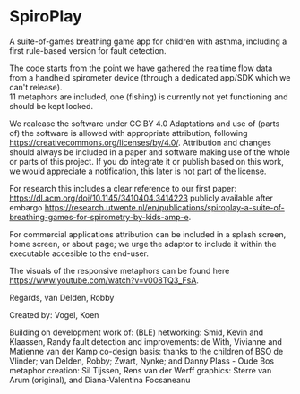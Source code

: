 # SpiroPlay
A suite-of-games breathing game app for children with asthma, including a first rule-based version for fault detection. 

The code starts from the point we have gathered the realtime flow data from a handheld spirometer device (through a dedicated app/SDK which we can't release).  
11 metaphors are included, one (fishing) is currently not yet functioning and should be kept locked. 

We realease the software under CC BY 4.0 Adaptations and use of (parts of) the software is allowed with appropriate attribution, following https://creativecommons.org/licenses/by/4.0/. Attribution and changes should always be included in a paper and software making use of the whole or parts of this project. If you do integrate it or publish based on this work, we would appreciate a notification, this later is not part of the license. 

For research this includes a clear reference to our first paper: https://dl.acm.org/doi/10.1145/3410404.3414223 publicly available after embargo https://research.utwente.nl/en/publications/spiroplay-a-suite-of-breathing-games-for-spirometry-by-kids-amp-e. 

For commercial applications attribution can be included in a splash screen, home screen, or about page; we urge the adaptor to include it within the executable accesible to the end-user. 

The visuals of the responsive metaphors can be found here https://www.youtube.com/watch?v=v008TQ3_FsA.

Regards,
van Delden, Robby

Created by:
Vogel, Koen

Building on development work of:
(BLE) networking: Smid, Kevin and Klaassen, Randy
fault detection and improvements: de With, Vivianne and Matienne van der Kamp
co-design basis: thanks to the children of BSO de Vlinder; van Delden, Robby; Zwart, Nynke; and Danny Plass - Oude Bos 
metaphor creation: Sil Tijssen, Rens van der Werff
graphics: Sterre van Arum (original), and Diana-Valentina Focsaneanu
